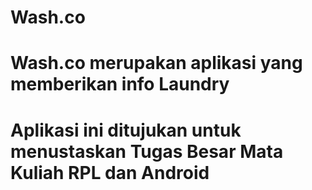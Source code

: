 # Wash.co

# Wash.co merupakan aplikasi yang memberikan info Laundry
# Aplikasi ini ditujukan untuk menustaskan Tugas Besar Mata Kuliah RPL dan Android